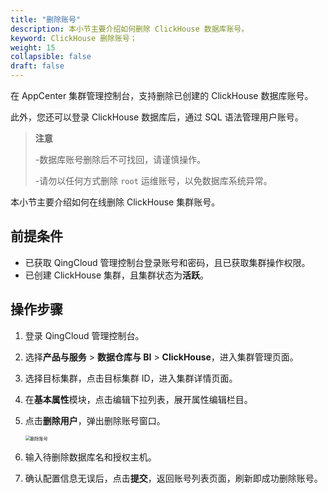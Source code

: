 ```yaml
---
title: "删除账号"
description: 本小节主要介绍如何删除 ClickHouse 数据库账号。 
keyword: ClickHouse 删除账号；
weight: 15
collapsible: false
draft: false
---
```




在 AppCenter 集群管理控制台，支持删除已创建的 ClickHouse 数据库账号。

此外，您还可以登录 ClickHouse 数据库后，通过 SQL 语法管理用户账号。

> **注意**
> 
> -数据库账号删除后不可找回，请谨慎操作。
> 
> -请勿以任何方式删除 `root` 运维账号，以免数据库系统异常。

本小节主要介绍如何在线删除 ClickHouse 集群账号。

## 前提条件

- 已获取 QingCloud 管理控制台登录账号和密码，且已获取集群操作权限。
- 已创建 ClickHouse 集群，且集群状态为**活跃**。

## 操作步骤

1. 登录 QingCloud 管理控制台。
2. 选择**产品与服务** > **数据仓库与 BI** > **ClickHouse**，进入集群管理页面。
3. 选择目标集群，点击目标集群 ID，进入集群详情页面。
4. 在**基本属性**模块，点击编辑下拉列表，展开属性编辑栏目。
5. 点击**删除用户**，弹出删除账号窗口。
   
   <img src="../../../_images/del_user.png" alt="删除账号" style="zoom:50%;" />

6. 输入待删除数据库名和授权主机。
7. 确认配置信息无误后，点击**提交**，返回账号列表页面，刷新即成功删除账号。
